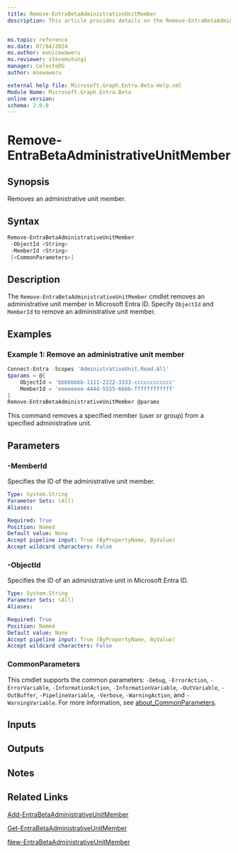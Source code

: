 ```yaml
---
title: Remove-EntraBetaAdministrativeUnitMember
description: This article provides details on the Remove-EntraBetaAdministrativeUnitMember command.


ms.topic: reference
ms.date: 07/04/2024
ms.author: eunicewaweru
ms.reviewer: stevemutungi
manager: CelesteDG
author: msewaweru 

external help file: Microsoft.Graph.Entra.Beta-Help.xml
Module Name: Microsoft.Graph.Entra.Beta
online version:
schema: 2.0.0
---
```


# Remove-EntraBetaAdministrativeUnitMember

## Synopsis

Removes an administrative unit member.

## Syntax

```powershell
Remove-EntraBetaAdministrativeUnitMember 
 -ObjectId <String> 
 -MemberId <String> 
 [<CommonParameters>]
```

## Description

The `Remove-EntraBetaAdministrativeUnitMember` cmdlet removes an administrative unit member in Microsoft Entra ID. Specify `ObjectId` and `MemberId` to remove an administrative unit member.

## Examples

### Example 1: Remove an administrative unit member

```powershell
Connect-Entra -Scopes 'AdministrativeUnit.Read.All'
$params = @{
    ObjectId = 'bbbbbbbb-1111-2222-3333-cccccccccccc'
    MemberId = 'eeeeeeee-4444-5555-6666-ffffffffffff'
}
Remove-EntraBetaAdministrativeUnitMember @params
```

This command removes a specified member (user or group) from a specified administrative unit.

## Parameters

### -MemberId

Specifies the ID of the administrative unit member.

```yaml
Type: System.String
Parameter Sets: (All)
Aliases:

Required: True
Position: Named
Default value: None
Accept pipeline input: True (ByPropertyName, ByValue)
Accept wildcard characters: False
```

### -ObjectId

Specifies the ID of an administrative unit in Microsoft Entra ID.

```yaml
Type: System.String
Parameter Sets: (All)
Aliases:

Required: True
Position: Named
Default value: None
Accept pipeline input: True (ByPropertyName, ByValue)
Accept wildcard characters: False
```

### CommonParameters

This cmdlet supports the common parameters: `-Debug`, `-ErrorAction`, `-ErrorVariable`, `-InformationAction`, `-InformationVariable`, `-OutVariable`, `-OutBuffer`, `-PipelineVariable`, `-Verbose`, `-WarningAction`, and `-WarningVariable`. For more information, see [about_CommonParameters](https://go.microsoft.com/fwlink/?LinkID=113216).

## Inputs

## Outputs

## Notes

## Related Links

[Add-EntraBetaAdministrativeUnitMember](Add-EntraBetaAdministrativeUnitMember.md)

[Get-EntraBetaAdministrativeUnitMember](Get-EntraBetaAdministrativeUnitMember.md)

[New-EntraBetaAdministrativeUnitMember](New-EntraBetaAdministrativeUnitMember.md)
